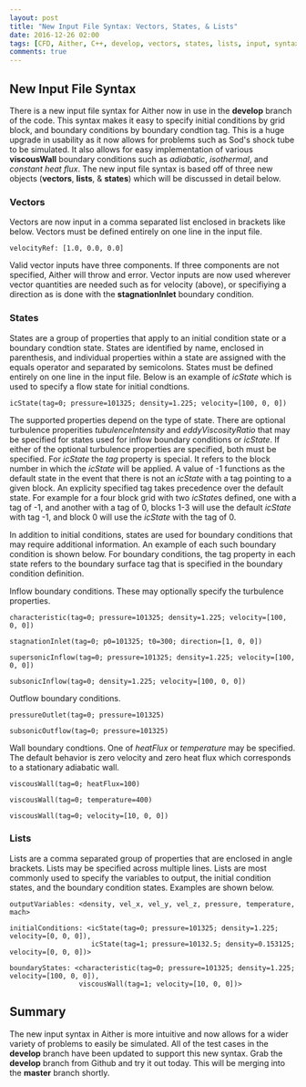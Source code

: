 ```yaml
---
layout: post
title: "New Input File Syntax: Vectors, States, & Lists"
date: 2016-12-26 02:00
tags: [CFD, Aither, C++, develop, vectors, states, lists, input, syntax]
comments: true
---
```

## New Input File Syntax
There is a new input file syntax for Aither now in use in the **develop** branch of the code. This
syntax makes it easy to specify initial conditions by grid block, and boundary conditions by
boundary condtion tag. This is a huge upgrade in usability as it now allows for problems such as
Sod's shock tube to be simulated. It also allows for easy implementation of various **viscousWall**
boundary conditions such as *adiabatic*, *isothermal*, and *constant heat flux*. The new input file
syntax is based off of three new objects (**vectors**, **lists**, & **states**) which will be 
discussed in detail below.


### Vectors
Vectors are now input in a comma separated list enclosed in brackets like below. Vectors must be
defined entirely on one line in the input file.

```
velocityRef: [1.0, 0.0, 0.0]
```

Valid vector inputs have three components. If three components are not specified, Aither will throw
and error. Vector inputs are now used wherever vector quantities are needed such as for velocity
(above), or specifiying a direction as is done with the **stagnationInlet** boundary condition.

### States
States are a group of properties that apply to an initial condition state or a boundary condtion
state. States are identified by name, enclosed in parenthesis, and individual properties within a
state are assigned with the equals operator and separated by semicolons. States must be defined
entirely on one line in the input file. Below is an example of *icState* which is used to specify
a flow state for initial condtions.

```
icState(tag=0; pressure=101325; density=1.225; velocity=[100, 0, 0])
```

The supported properties depend on the type of state. There are optional turbulence properities
*tubulenceIntensity* and *eddyViscosityRatio* that may be specified for states used for inflow
boundary conditions or *icState*. If either of the optional turbulence properties are specified,
both must be specified. For *icState* the *tag* property is special. It refers to the block
number in which the *icState* will be applied. A value of -1 functions as the default state in
the event that there is not an *icState* with a tag pointing to a given block. An explicity
specified tag takes precedence over the default state. For example for a four block grid with
two *icState*s defined, one with a tag of -1, and another with a tag of 0, blocks 1-3 will use 
the default *icState* with tag -1, and block 0 will use the *icState* with the tag of 0.

In addition to initial conditions, states are used for boundary conditions that may require
additional information. An example of each such boundary condition is shown below. For boundary
conditions, the tag property in each state refers to the boundary surface tag that is specified
in the boundary condition definition. 

Inflow boundary conditions. These may optionally specify the turbulence properties.

```
characteristic(tag=0; pressure=101325; density=1.225; velocity=[100, 0, 0])
```

```
stagnationInlet(tag=0; p0=101325; t0=300; direction=[1, 0, 0])
```

```
supersonicInflow(tag=0; pressure=101325; density=1.225; velocity=[100, 0, 0])
```

```
subsonicInflow(tag=0; density=1.225; velocity=[100, 0, 0])
```

Outflow boundary conditions.

```
pressureOutlet(tag=0; pressure=101325)
```

```
subsonicOutflow(tag=0; pressure=101325)
```

Wall boundary condtions. One of *heatFlux* or *temperature* may be specified. The default behavior is zero
velocity and zero heat flux which corresponds to a stationary adiabatic wall.

```
viscousWall(tag=0; heatFlux=100)
```

```
viscousWall(tag=0; temperature=400)
```

```
viscousWall(tag=0; velocity=[10, 0, 0])
```

### Lists
Lists are a comma separated group of properties that are enclosed in angle brackets. Lists may be specified
across multiple lines. Lists are most commonly used to specify the variables to output, the initial condition
states, and the boundary condition states. Examples are shown below.

```
outputVariables: <density, vel_x, vel_y, vel_z, pressure, temperature, mach>
```

```
initialConditions: <icState(tag=0; pressure=101325; density=1.225; velocity=[0, 0, 0]),
                    icState(tag=1; pressure=10132.5; density=0.153125; velocity=[0, 0, 0])>
```

```
boundaryStates: <characteristic(tag=0; pressure=101325; density=1.225; velocity=[100, 0, 0]),
                 viscousWall(tag=1; velocity=[10, 0, 0])>
```

## Summary
The new input syntax in Aither is more intuitive and now allows for a wider variety of problems to
easily be simulated. All of the test cases in the **develop** branch have been updated to support this
new syntax. Grab the **develop** branch from Github and try it out today. This will be merging into the
**master** branch shortly.

